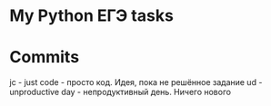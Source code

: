 # My Python ЕГЭ tasks
# Commits
jc - just code - просто код. Идея, пока не решённое задание
ud - unproductive day - непродуктивный день. Ничего нового
